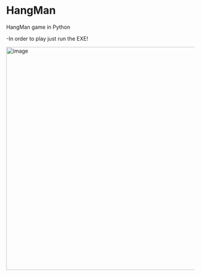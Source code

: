 # HangMan
HangMan game in Python

-In order to play just run the EXE!

<img width="596" alt="image" src="https://user-images.githubusercontent.com/67145369/158258960-925ecc08-2eb6-4f06-915a-42154ae493c9.png">
